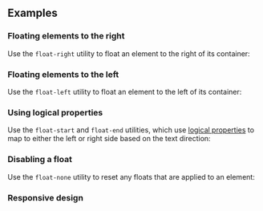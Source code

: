 ## Examples

### Floating elements to the right

Use the `float-right` utility to float an element to the right of its container:

### Floating elements to the left

Use the `float-left` utility to float an element to the left of its container:

### Using logical properties

Use the `float-start` and `float-end` utilities, which use [logical properties](https://developer.mozilla.org/en-US/docs/Web/CSS/CSS_Logical_Properties/Basic_concepts) to map to either the left or right side based on the text direction:

### Disabling a float

Use the `float-none` utility to reset any floats that are applied to an element:

### Responsive design